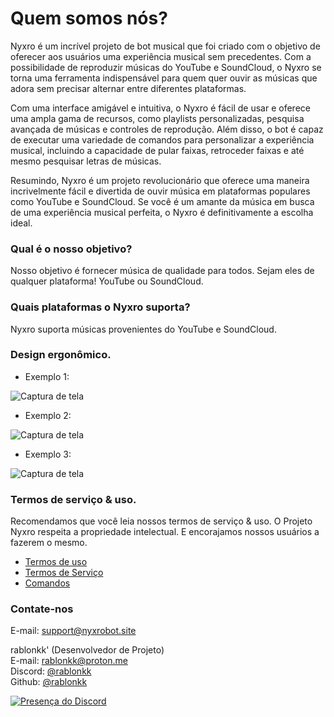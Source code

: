 # Quem somos nós?
Nyxro  é um incrível projeto de bot musical que foi criado com o objetivo de oferecer aos usuários uma experiência musical sem precedentes. Com a possibilidade de reproduzir músicas do YouTube e SoundCloud, o Nyxro se torna uma ferramenta indispensável para quem quer ouvir as músicas que adora sem precisar alternar entre diferentes plataformas.

Com uma interface amigável e intuitiva, o Nyxro é fácil de usar e oferece uma ampla gama de recursos, como playlists personalizadas, pesquisa avançada de músicas e controles de reprodução. Além disso, o bot é capaz de executar uma variedade de comandos para personalizar a experiência musical, incluindo a capacidade de pular faixas, retroceder faixas e até mesmo pesquisar letras de músicas.

Resumindo, Nyxro é um projeto revolucionário que oferece uma maneira incrivelmente fácil e divertida de ouvir música em plataformas populares como YouTube e SoundCloud. Se você é um amante da música em busca de uma experiência musical perfeita, o Nyxro é definitivamente a escolha ideal.

### Qual é o nosso objetivo?
Nosso objetivo é fornecer música de qualidade para todos. Sejam eles de qualquer plataforma! YouTube ou SoundCloud.

### Quais plataformas o Nyxro suporta?
Nyxro suporta músicas provenientes do YouTube e SoundCloud.

### Design ergonômico.
- Exemplo 1:

![Captura de tela](https://i.imgur.com/sRriQBo.png)

- Exemplo 2:

![Captura de tela](https://i.imgur.com/tURJUqs.png)

- Exemplo 3:

![Captura de tela](https://i.imgur.com/L8azpHF.png)

### Termos de serviço & uso.
Recomendamos que você leia nossos termos de serviço & uso. O Projeto Nyxro respeita a propriedade intelectual. E encorajamos nossos usuários a fazerem o mesmo.

- [Termos de uso](https://terms.nyxrobot.site)
- [Termos de Serviço](https://terms.nyxrobot.site)
- [Comandos](https://terms.nyxrobot.site/documentacao/comandos)

### Contate-nos
E-mail: support@nyxrobot.site

rablonkk' (Desenvolvedor de Projeto)</br>
E-mail: rablonkk@proton.me</br>
Discord: [@rablonkk](https://discord.com/users/523783344979443712)</br>
Github: [@rablonkk](https://github.com/rablonkk)

[![Presença do Discord](https://lanyard.cnrad.dev/api/523783344979443712)](https://discord.com/users/523783344979443712)
